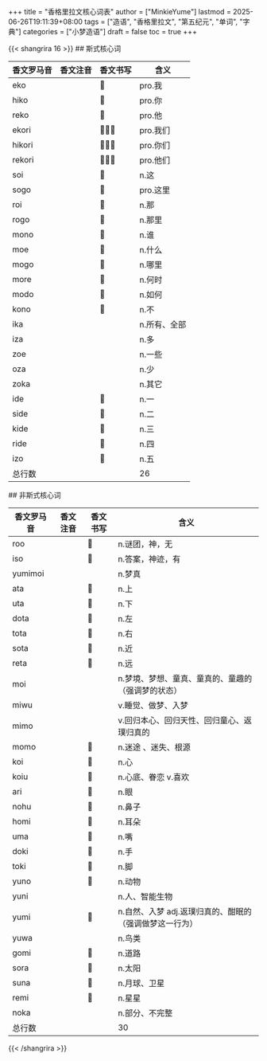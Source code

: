 +++
title = "香格里拉文核心词表"
author = ["MinkieYume"]
lastmod = 2025-06-26T19:11:39+08:00
tags = ["造语", "香格里拉文", "第五纪元", "单词", "字典"]
categories = ["小梦造语"]
draft = false
toc = true
+++

{{< shangrira 16 >}}
\## 斯式核心词

| 香文罗马音 | 香文注音 | 香文书写 | 含义    |
|-------|------|------|-------|
| eko    |      | 󰁷    | pro.我  |
| hiko   |      | 󰁸    | pro.你  |
| reko   |      | 󰁿    | pro.他  |
| ekori  |      | 󰁷󰁯󰀥  | pro.我们 |
| hikori |      | 󰁸󰁯󰀥  | pro.你们 |
| rekori |      | 󰁿󰁯󰀥  | pro.他们 |
| soi    |      | 󰂄    | n.这    |
| sogo   |      | 󰂁    | pro.这里 |
| roi    |      | 󰂅    | n.那    |
| rogo   |      | 󰂆    | n.那里  |
| mono   |      | 󰂂    | n.谁    |
| moe    |      | 󰁼    | n.什么  |
| mogo   |      | 󰁽    | n.哪里  |
| more   |      | 󰁾    | n.何时  |
| modo   |      | 󰁻    | n.如何  |
| kono   |      | 󰁺    | n.不    |
| ika    |      |      | n.所有、全部 |
| iza    |      |      | n.多    |
| zoe    |      |      | n.一些  |
| oza    |      |      | n.少    |
| zoka   |      |      | n.其它  |
| ide    |      | 󰂇    | n.一    |
| side   |      | 󰂈    | n.二    |
| kide   |      | 󰂉    | n.三    |
| ride   |      | 󰂊    | n.四    |
| izo    |      | 󰂋    | n.五    |
| 总行数 |      |      | 26      |

\## 非斯式核心词

| 香文罗马音 | 香文注音 | 香文书写 | 含义                            |
|-------|------|------|-------------------------------|
| roo     |      | 󰀁    | n.谜团，神，无                  |
| iso     |      | 󰀂    | n.答案，神迹，有                |
| yumimoi |      |      | n.梦真                          |
| ata     |      | 󰁱    | n.上                            |
| uta     |      | 󰁲    | n.下                            |
| dota    |      | 󰁳    | n.左                            |
| tota    |      | 󰁴    | n.右                            |
| sota    |      | 󰁵    | n.近                            |
| reta    |      | 󰁶    | n.远                            |
| moi     |      |      | n.梦境、梦想、童真、童真的、童趣的（强调梦的状态） |
| miwu    |      |      | v.睡觉、做梦、入梦              |
| mimo    |      |      | v.回归本心、回归天性、回归童心、返璞归真的 |
| momo    |      | 󰀮    | n.迷途 、迷失、根源             |
| koi     |      | 󰀆    | n.心                            |
| koiu    |      | 󰀈    | n.心底、眷恋 v.喜欢             |
| ari     |      | 󰀅    | n.眼                            |
| nohu    |      | 󰀩    | n.鼻子                          |
| homi    |      | 󰀚    | n.耳朵                          |
| uma     |      | 󰀃    | n.嘴                            |
| doki    |      | 󰀕    | n.手                            |
| toki    |      | 󰀐    | n.脚                            |
| yuno    |      | 󰂃    | n.动物                          |
| yuni    |      |      | n.人、智能生物                  |
| yumi    |      | 󰁇    | n.自然、入梦 adj.返璞归真的、酣眠的（强调做梦这一行为） |
| yuwa    |      |      | n.鸟类                          |
| gomi    |      | 󰁑    | n.道路                          |
| sora    |      | 󰀤    | n.太阳                          |
| suna    |      | 󰀋    | n.月球、卫星                    |
| remi    |      | 󰂀    | n.星星                          |
| noka    |      |      | n.部分、不完整                  |
| 总行数  |      |      | 30                              |
{{< /shangrira >}}
